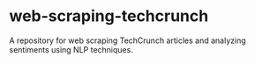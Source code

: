 # web-scraping-techcrunch
A repository for web scraping TechCrunch articles and analyzing sentiments using NLP techniques.

